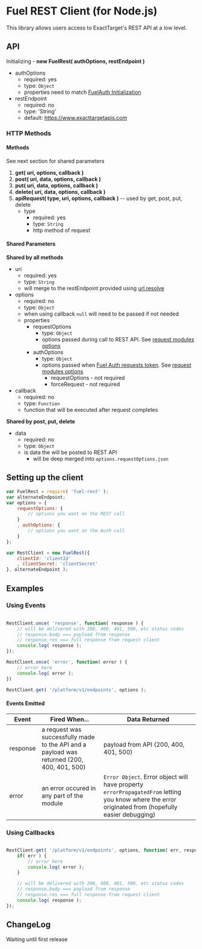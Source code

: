 Fuel REST Client (for Node.js)
=============

This library allows users access to ExactTarget's REST API at a low level.

## API

Initializing - **new FuelRest( authOptions, restEndpoint )**

* authOptions
    * required: yes
    * type: `Object`
    * properties need to match [FuelAuth Initialization][1]
* restEndpoint
    * required: no
    * type: 'String'
    * default: https://www.exacttargetapis.com

### HTTP Methods

#### Methods

See next section for shared parameters

1. **get( uri, options, callback )**
2. **post( uri, data, options, callback )**
3. **put( uri, data, options, callback )**
4. **delete( uri, data, options, callback )**
5. **apiRequest( type, uri, options, callback )** -- used by get, post, put, delete
    * type
        * required: yes
        * type: `String`
        * http method of request

#### Shared Parameters

**Shared by all methods**
* uri
    * required: yes
    * type: `String`
    * will merge to the restEndpoint provided using [url.resolve][2]
* options
    * required: no
    * type: `Object`
    * when using callback `null` will need to be passed if not needed
    * properties
        * requestOptions
            *  type: `Object`
            * options passed during call to REST API. See [request modules options][3]
        * authOptions
            *  type: `Object`
            * options passed when [Fuel Auth requests token][4]. See [request modules options][3]
                * requestOptions - not required
                * forceRequest - not required
* callback
    * required: no
    * type: `Function`
    * function that will be executed after request completes

**Shared by post, put, delete**

* data
    * required: no
    * type: `Object`
    * is data the will be posted to REST API
        * will be deep merged into `options.requestOptions.json`

## Setting up the client

```js
var FuelRest = require( 'fuel-rest' );
var alternateEndpoint;
var options = {
    requestOptions: {
        // options you want on the REST call
    }
    , authOptions: {
        // options you want on the Auth call
    }
};

var RestClient = new FuelRest({
    clientId: 'clientId'
    , clientSecret: 'clientSecret'
}, alternateEndpoint );
```


## Examples

### Using Events

```js

RestClient.once( 'response', function( response ) {
	// will be delivered with 200, 400, 401, 500, etc status codes
	// response.body === payload from response
	// response.res === full response from request client
	console.log( response );
});

RestClient.once( 'error', function( error ) {
	// error here
	console.log( error );
})

RestClient.get( '/platform/v1/endpoints', options );
```

#### Events Emitted

| Event | Fired When... | Data Returned |
| ----- | ------------- | ---- |
| response | a request was successfully made to the API and a payload was returned (200, 400, 401, 500) | payload from API (200, 400, 401, 500) |
| error | an error occured in any part of the module | `Error Object`. Error object will have property `errorPropagatedFrom` letting you know where the error originated from (hopefully easier debugging) |

### Using Callbacks
```js

RestClient.get( '/platform/v1/endpoints', options, function( err, response ) {
	if( err ) {
		// error here
		console.log( error );
	}

	// will be delivered with 200, 400, 401, 500, etc status codes
	// response.body === payload from response
	// response.res === full response from request client
	console.log( response );
});
```


## ChangeLog

Waiting until first release

[1]: https://github.com/ExactTarget/Fuel-Node-Auth#api
[2]: http://nodejs.org/api/url.html#url_url_resolve_from_to
[3]: https://github.com/mikeal/request#requestoptions-callback
[4]: https://github.com/ExactTarget/Fuel-Node-Auth#api
